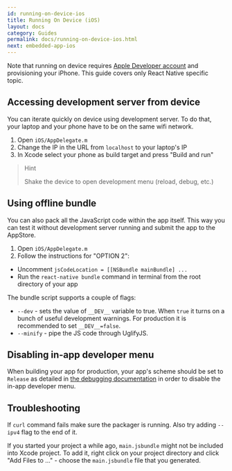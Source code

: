 ```yaml
---
id: running-on-device-ios
title: Running On Device (iOS)
layout: docs
category: Guides
permalink: docs/running-on-device-ios.html
next: embedded-app-ios
---
```


Note that running on device requires [Apple Developer account](https://developer.apple.com/register) and provisioning your iPhone. This guide covers only React Native specific topic.

## Accessing development server from device

You can iterate quickly on device using development server. To do that, your laptop and your phone have to be on the same wifi network.

1. Open `iOS/AppDelegate.m`
2. Change the IP in the URL from `localhost` to your laptop's IP
3. In Xcode select your phone as build target and press "Build and run"

> Hint
>
> Shake the device to open development menu (reload, debug, etc.)

## Using offline bundle

You can also pack all the JavaScript code within the app itself. This way you can test it without development server running and submit the app to the AppStore.

1. Open `iOS/AppDelegate.m`
2. Follow the instructions for "OPTION 2":
  * Uncomment `jsCodeLocation = [[NSBundle mainBundle] ...`
  * Run the `react-native bundle` command in terminal from the root directory of your app

The bundle script supports a couple of flags:

* `--dev` - sets the value of `__DEV__` variable to true. When `true` it turns on a bunch of useful development warnings. For production it is recommended to set `__DEV__=false`.
* `--minify` - pipe the JS code through UglifyJS.

## Disabling in-app developer menu

When building your app for production, your app's scheme should be set to `Release` as detailed in [the debugging documentation](/react-native/docs/debugging.html#debugging-react-native-apps) in order to disable the in-app developer menu.

## Troubleshooting

If `curl` command fails make sure the packager is running. Also try adding `--ipv4` flag to the end of it.

If you started your project a while ago, `main.jsbundle` might not be included into Xcode project. To add it, right click on your project directory and click "Add Files to ..." - choose the `main.jsbundle` file that you generated.
